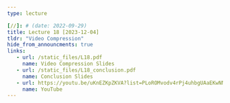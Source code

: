 ```yaml
---
type: lecture

[//]: # (date: 2022-09-29)
title: Lecture 18 [2023-12-04]
tldr: "Video Compression"
hide_from_announcments: true
links:
   - url: /static_files/L18.pdf
     name: Video Compression Slides
   - url: /static_files/L18_conclusion.pdf
     name: Conclusion Slides
   - url: https://youtu.be/uKnEZKpZKVA?list=PLoROMvodv4rPj4uhbgUAaEKwNNak8xgkz
     name: YouTube
---
```


    




